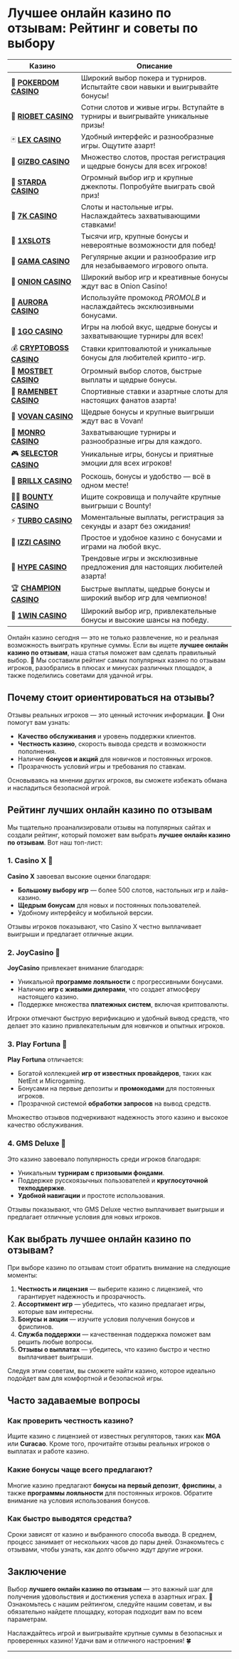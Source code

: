 # Лучшее онлайн казино по отзывам: Рейтинг и советы по выбору
| Казино | Описание |
|--------|----------|
| 🎲 **[POKERDOM CASINO](https://brandplay.link/Bxg7SC7H)** | Широкий выбор покера и турниров. Испытайте свои навыки и выигрывайте бонусы! |
| 🌟 **[RIOBET CASINO](https://brandplay.link/dtx89f2L)** | Сотни слотов и живые игры. Вступайте в турниры и выигрывайте уникальные призы! |
| 🃏 **[LEX CASINO](https://brandplay.link/2HFTmBc8)** | Удобный интерфейс и разнообразные игры. Ощутите азарт! |
| 🎰 **[GIZBO CASINO](https://gizbo-tea02.com/c8e962e89)** | Множество слотов, простая регистрация и щедрые бонусы для всех игроков! |
| 🌠 **[STARDA CASINO](https://brandplay.link/cpFQbWKn)** | Огромный выбор игр и крупные джекпоты. Попробуйте выиграть свой приз! |
| 🎲 **[7K CASINO](https://brandplay.link/dd46bNgD)** | Слоты и настольные игры. Наслаждайтесь захватывающими ставками! |
| 💎 **[1XSLOTS](https://brandplay.link/R4xfxqdm)** | Тысячи игр, крупные бонусы и невероятные возможности для побед! |
| 🎰 **[GAMA CASINO](https://brandplay.link/zrZpLFTP)** | Регулярные акции и разнообразие игр для незабываемого игрового опыта. |
| 🧅 **[ONION CASINO](https://obclk001-2d.top/click?offer_id=986&partner_id=10542&landing_id=1798&utm_medium=affiliate&sub_1=oncasino3)** | Широкий выбор игр и креативные бонусы ждут вас в Onion Casino! |
| 🌌 **[AURORA CASINO](https://10trafic-stat2.com/click/668546566bcc6313411604c7/6766/15114/subaccount?promocode=PROMOLB)** | Используйте промокод *PROMOLB* и наслаждайтесь эксклюзивными бонусами. |
| 🚀 **[1GO CASINO](https://1go-ircp01.com/ce015f410)** | Игры на любой вкус, щедрые бонусы и захватывающие турниры для всех! |
| 💰 **[CRYPTOBOSS CASINO](https://cryptobossc.online/d847bcfa9)** | Ставки криптовалютой и уникальные бонусы для любителей крипто-игр. |
| 🎲 **[MOSTBET CASINO](https://ktbtis024ifqfn0mst.com/beQs)** | Огромный выбор слотов, быстрые выплаты и щедрые бонусы. |
| 🍜 **[RAMENBET CASINO](https://get.saltyram.com/ru/registration?apkpop=0&partner=p24970p3296034p5526)** | Спортивные ставки и азартные слоты для настоящих фанатов азарта! |
| 🎉 **[VOVAN CASINO](https://vovan.site/d098ab058)** | Щедрые бонусы и крупные выигрыши ждут вас в Vovan! |
| 🎰 **[MONRO CASINO](https://mnr-ircp01.com/c3ce72a2c)** | Захватывающие турниры и разнообразные игры для каждого. |
| 🎮 **[SELECTOR CASINO](https://gosel.pl/SELVK)** | Уникальные игры, бонусы и приятные эмоции для всех игроков! |
| 💎 **[BRILLX CASINO](https://brillx.pub/BRIVK)** | Роскошь, бонусы и удобство — всё в одном месте! |
| 🏴‍☠️ **[BOUNTY CASINO](https://bounty-casino.de/BOVK)** | Ищите сокровища и получайте крупные выигрыши с Bounty! |
| ⚡ **[TURBO CASINO](https://turbo-casino.pro/TURVK)** | Моментальные выплаты, регистрация за секунды и азарт без ожидания! |
| 🧩 **[IZZI CASINO](https://izzi-fr03.com/ca7c8a7b7)** | Простое и удобное казино с бонусами и играми на любой вкус. |
| 🎉 **[HYPE CASINO](https://hypekaz.com/dc2f44ad0)** | Трендовые игры и эксклюзивные предложения для настоящих любителей азарта! |
| 🏆 **[CHAMPION CASINO](https://champcasino.ink/pobeda/doa-hats?p80412p305331p112c)** | Быстрые выплаты, щедрые бонусы и широкий выбор игр для чемпионов! |
| 🎰 **[1WIN CASINO](https://brandplay.link/6F5VqbyZ)** | Широкий выбор игр, привлекательные бонусы и высокие шансы на победу. |

Онлайн казино сегодня — это не только развлечение, но и реальная возможность выиграть крупные суммы. Если вы ищете **лучшее онлайн казино по отзывам**, наша статья поможет вам сделать правильный выбор. 🎰 Мы составили рейтинг самых популярных казино по отзывам игроков, разобрались в плюсах и минусах различных площадок, а также поделились советами для удачной игры.

## Почему стоит ориентироваться на отзывы?

Отзывы реальных игроков — это ценный источник информации. 📝 Они помогут вам узнать:

- **Качество обслуживания** и уровень поддержки клиентов.
- **Честность казино**, скорость вывода средств и возможности пополнения.
- Наличие **бонусов и акций** для новичков и постоянных игроков.
- Прозрачность условий игры и требования по ставкам.

Основываясь на мнении других игроков, вы сможете избежать обмана и насладиться безопасной игрой.

## Рейтинг лучших онлайн казино по отзывам

Мы тщательно проанализировали отзывы на популярных сайтах и создали рейтинг, который поможет вам выбрать **лучшее онлайн казино по отзывам**. Вот наш топ-лист:

### 1. Casino X 🎲

**Casino X** завоевал высокие оценки благодаря:

- **Большому выбору игр** — более 500 слотов, настольных игр и лайв-казино.
- **Щедрым бонусам** для новых и постоянных пользователей.
- Удобному интерфейсу и мобильной версии.

Отзывы игроков показывают, что Casino X честно выплачивает выигрыши и предлагает отличные акции.

### 2. JoyCasino 💎

**JoyCasino** привлекает внимание благодаря:

- Уникальной **программе лояльности** с прогрессивными бонусами.
- Наличию **игр с живыми дилерами**, что создает атмосферу настоящего казино.
- Поддержке множества **платежных систем**, включая криптовалюты.

Игроки отмечают быструю верификацию и удобный вывод средств, что делает это казино привлекательным для новичков и опытных игроков.

### 3. Play Fortuna 🎉

**Play Fortuna** отличается:

- Богатой коллекцией **игр от известных провайдеров**, таких как NetEnt и Microgaming.
- Бонусами на первые депозиты и **промокодами** для постоянных игроков.
- Прозрачной системой **обработки запросов** на вывод средств.

Множество отзывов подчеркивают надежность этого казино и высокое качество обслуживания.

### 4. GMS Deluxe 🎰

Это казино завоевало популярность среди игроков благодаря:

- Уникальным **турнирам с призовыми фондами**.
- Поддержке русскоязычных пользователей и **круглосуточной техподдержке**.
- **Удобной навигации** и простоте использования.

Отзывы показывают, что GMS Deluxe честно выплачивает выигрыши и предлагает отличные условия для новых игроков.

## Как выбрать лучшее онлайн казино по отзывам?

При выборе казино по отзывам стоит обратить внимание на следующие моменты:

1. **Честность и лицензия** — выберите казино с лицензией, что гарантирует надежность и прозрачность.
2. **Ассортимент игр** — убедитесь, что казино предлагает игры, которые вам интересны.
3. **Бонусы и акции** — изучите условия получения бонусов и фриспинов.
4. **Служба поддержки** — качественная поддержка поможет вам решить любые вопросы.
5. **Отзывы о выплатах** — убедитесь, что казино быстро и честно выплачивает выигрыши.

Следуя этим советам, вы сможете найти казино, которое идеально подойдет вам для комфортной и безопасной игры.

## Часто задаваемые вопросы

### Как проверить честность казино?
Ищите казино с лицензией от известных регуляторов, таких как **MGA** или **Curacao**. Кроме того, прочитайте отзывы реальных игроков о выплатах и работе казино.

### Какие бонусы чаще всего предлагают?
Многие казино предлагают **бонусы на первый депозит**, **фриспины**, а также **программы лояльности** для постоянных игроков. Обратите внимание на условия использования бонусов.

### Как быстро выводятся средства?
Сроки зависят от казино и выбранного способа вывода. В среднем, процесс занимает от нескольких часов до пары дней. Ознакомьтесь с отзывами, чтобы узнать, как долго обычно ждут другие игроки.

## Заключение

Выбор **лучшего онлайн казино по отзывам** — это важный шаг для получения удовольствия и достижения успеха в азартных играх. 🎲 Ознакомьтесь с нашим рейтингом, следуйте нашим советам, и вы обязательно найдете площадку, которая подходит вам по всем параметрам.

Наслаждайтесь игрой и выигрывайте крупные суммы в безопасных и проверенных казино! Удачи вам и отличного настроения! 🍀

---

